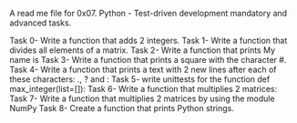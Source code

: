 A read me file for 0x07. Python - Test-driven development mandatory and advanced tasks.

Task 0- Write a function that adds 2 integers.
Task 1- Write a function that divides all elements of a matrix.
Task 2- Write a function that prints My name is <first name> <last name>
Task 3- Write a function that prints a square with the character #.
Task 4- Write a function that prints a text with 2 new lines after each of these characters: ., ? and :
Task 5- write unittests for the function def max_integer(list=[]):
Task 6- Write a function that multiplies 2 matrices:
Task 7- Write a function that multiplies 2 matrices by using the module NumPy
Task 8- Create a function that prints Python strings.
